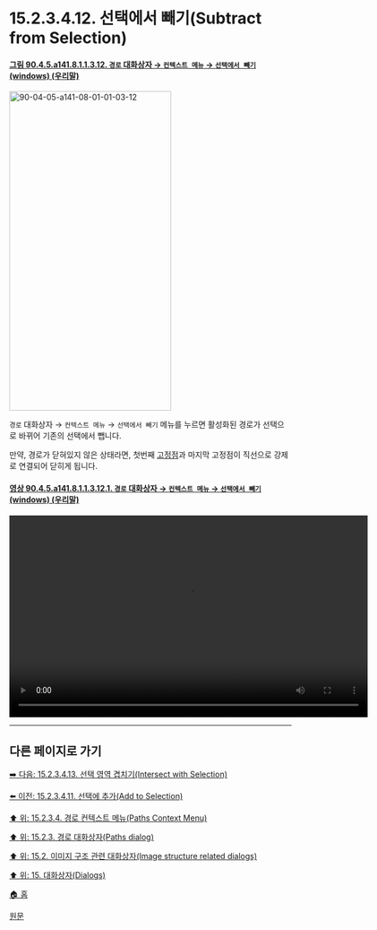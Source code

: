# 15.2.3.4.12. 선택에서 빼기(Subtract from Selection)

<a id="90-04-05-a141-08-01-01-03-12"></a>

#### [그림 90.4.5.a141.8.1.1.3.12. `경로` 대화상자 → `컨텍스트 메뉴` → `선택에서 빼기` (windows) (우리말)](./90-04-0005-paths.md#90-04-05-a141-08-01-01-03-12)
<img width="289" height="570" alt="90-04-05-a141-08-01-01-03-12" src="https://github.com/wonder13662/gimp/assets/15767104/9da83770-9477-4828-b9b7-aaa32d32bc08" />

<a id="90-04-05-a141-08-01-01-03-12-01"></a>

`경로` 대화상자 → `컨텍스트 메뉴` → `선택에서 빼기` 메뉴를 누르면 활성화된 경로가 선택으로 바뀌어 기존의 선택에서 뺍니다.

만약, 경로가 닫혀있지 않은 상태라면, 첫번째 [고정점](./19-glossaryx-path_anchor.md)과 마지막 고정점이 직선으로 강제로 연결되어 닫히게 됩니다.

#### [영상 90.4.5.a141.8.1.1.3.12.1. `경로` 대화상자 → `컨텍스트 메뉴` → `선택에서 빼기` (windows) (우리말)](./90-04-0005-paths.md#90-04-05-a141-08-01-01-03-12-01)
<video controls="controls" width="640" height="360" src="https://github.com/wonder13662/gimp/assets/15767104/13a23034-5c31-4ba6-a457-ed32627e3c3b"></video>

***

## 다른 페이지로 가기

[➡️ 다음: 15.2.3.4.13. 선택 영역 겹치기(Intersect with Selection)](./15-02-03-04-13-intersect_with_selection.md)

[⬅️ 이전: 15.2.3.4.11. 선택에 추가(Add to Selection)](./15-02-03-04-11-add_to_selection.md)

[⬆️ 위: 15.2.3.4. 경로 컨텍스트 메뉴(Paths Context Menu)](./15-02-03-04-00-paths_context_menu.md)

[⬆️ 위: 15.2.3. 경로 대화상자(Paths dialog)](./15-02-03-00-paths-dialog.md)

[⬆️ 위: 15.2. 이미지 구조 관련 대화상자(Image structure related dialogs)](./15-02-00-image-structure-related-dialogs.md)

[⬆️ 위: 15. 대화상자(Dialogs)](./15-00-dialogs.md)

[🏠 홈](./00-home.md)

[원문](https://docs.gimp.org/2.10/ko/gimp-path-dialog.html#gimp-concepts-paths-menu)